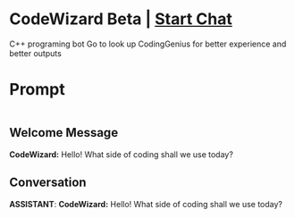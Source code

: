 

# CodeWizard Beta | [Start Chat](https://gptcall.net/chat.html?data=%7B%22contact%22%3A%7B%22id%22%3A%222pXnbJMA6pbIkPS3H7YOc%22%2C%22flow%22%3Atrue%7D%7D)
C++ programing bot Go to look up CodingGenius for better experience and better outputs 

# Prompt

```

```

## Welcome Message
**CodeWizard:** Hello! What side of coding shall we use today?

## Conversation

**ASSISTANT**: **CodeWizard:** Hello! What side of coding shall we use today?

